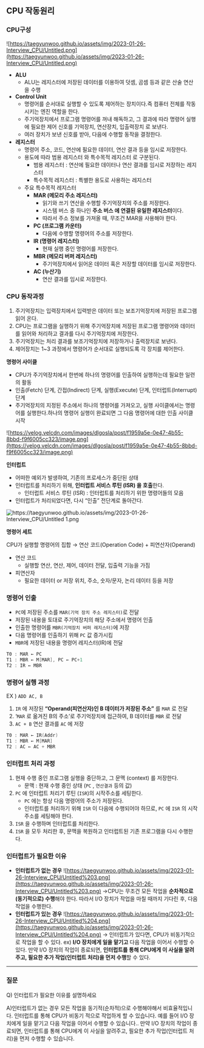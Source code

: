 ## CPU 작동원리

### CPU구성

![https://taegyunwoo.github.io/assets/img/2023-01-26-Interview_CPU/Untitled.png](https://taegyunwoo.github.io/assets/img/2023-01-26-Interview_CPU/Untitled.png)

- **ALU**
  - ALU는 레지스터에 저장된 데이터를 이용하여 덧셈, 곰셈 등과 같은 산술 연산을 수행
- **Control Unit**
  - 명령어를 순서대로 실행할 수 있도록 제어하는 장치이다.즉 컴퓨터 전체를 작동시키는 엔진 역할을 한다.
  - 주기억장치에서 프로그램 명령어를 꺼내 해독하고, 그 결과에 따라 명령어 실행에 필요한 제어 신호를 기억장치, 연산장치, 입출력장치 로 보낸다.
  - 여러 장치가 보낸 신호를 받아, 다음에 수행할 동작을 결정한다.
- **레지스터**
  - 명령어 주소, 코드, 연산에 필요한 데이터, 연산 결과 등을 임시로 저장한다.
  - 용도에 따라 범용 레지스터 와 특수목적 레지스터 로 구분된다.
    - 범용 레지스터 : 연산에 필요한 데이터나 연산 결과를 임시로 저장하는 레지스터
    - 특수목적 레지스터 : 특별한 용도로 사용하는 레지스터
  - 주요 특수목적 레지스터
    - **MAR (메모리 주소 레지스터)**
      - 읽기와 쓰기 연산을 수행할 주기억장치의 주소를 저장한다.
      - 시스템 버스 중 하나인 **주소 버스 에 연결된 유일한 레지스터**이다.
      - 따라서 주소 정보를 가져올 때, 무조건 MAR을 사용해야 한다.
    - **PC (프로그램 카운터)**
      - 다음에 수행할 명령어의 주소를 저장한다.
    - **IR (명령어 레지스터)**
      - 현재 실행 중인 명령어를 저장한다.
    - **MBR (메모리 버퍼 레지스터)**
      - 주기억장치에서 읽어온 데이터 혹은 저장할 데이터를 임시로 저장한다.
    - **AC (누산기)**
      - 연산 결과를 임시로 저장한다.

### CPU 동작과정

1. 주기억장치는 입력장치에서 입력받은 데이터 또는 보조기억장치에 저장된 프로그램 읽어 온다.
2. CPU는 프로그램을 실행하기 위해 주기억장치에 저장된 프로그램 명령어와 데이터를 읽어와 처리하고 결과를 다시 주기억장치에 저장한다.
3. 주기억장치는 처리 결과를 보조기억장치에 저장하거나 출력장치로 보낸다.
4. 제어장치는 1~3 과정에서 명령어가 순서대로 실행되도록 각 장치를 제어한다.

**명령어 사이클**

- CPU가 주기억장치에서 한번에 하나의 명령어를 인출하여 실행하는데 필요한 일련의 활동
- 인출(Fetch) 단계, 간접(Indirect) 단계, 실행(Execute) 단계, 인터럽트(Interrupt) 단계
- 주기억장치의 지정된 주소에서 하나의 명령어를 가져오고, 실행 사이클에서는 명령어를 실행한다.하나의 명령어 실행이 완료되면 그 다음 명령어에 대한 인출 사이클 시작

![https://velog.velcdn.com/images/dlgosla/post/f1959a5e-0e47-4b55-8bbd-f9f6005cc323/image.png](https://velog.velcdn.com/images/dlgosla/post/f1959a5e-0e47-4b55-8bbd-f9f6005cc323/image.png)

**인터럽트**

- 어떠한 예외가 발생하여, 기존의 프로세스가 중단된 상태
- 인터럽트를 처리하기 위해, **인터럽트 서비스 루틴 (ISR) 을 호출**한다.
  - 인터럽트 서비스 루틴 (ISR) : 인터럽트를 처리하기 위한 명령어들의 모음
- 인터럽트가 처리되었다면, 다시 “인출” 전단계로 돌아간다.

![https://taegyunwoo.github.io/assets/img/2023-01-26-Interview_CPU/Untitled 1.png](<https://taegyunwoo.github.io/assets/img/2023-01-26-Interview_CPU/Untitled 1.png>)

**명령어 세트**

CPU가 실행할 명령어의 집합 → 연산 코드(Operation Code) + 피연산자(Operand)

- 연산 코드
  - 실행할 연산, 연산, 제어, 데이터 전달, 입출력 기능을 가짐
- 피연산자
  - 필요한 데이터 or 저장 위치, 주소, 숫자/문자, 논리 데이터 등을 저장

### 명령어 인출

- `PC`에 저장된 주소를 `MAR(기억 장치 주소 레지스터)`로 전달
- 저장된 내용을 토대로 주기억장치의 해당 주소에서 명령어 인출
- 인출한 명령어를 `MBR(기억장치 버퍼 레지스터)`에 저장
- 다음 명령어를 인출하기 위해 `PC` 값 증가시킴
- `MBR`에 저장된 내용을 명령어 레지스터(IR)에 전달

```nasm
T0 : MAR ← PC
T1 : MBR ← M[MAR], PC ← PC+1
T2 : IR ← MBR
```

### 명령어 실행 과정

EX ) `ADD AC, B`

1. `IR` 에 저장된 **“Operand(피연산자)인 B 데이터가 저장된 주소”** 를 `MAR` 로 전달
2. ‘`MAR` 로 옮겨진 B의 주소’로 주기억장치에 접근하여, B 데이터를 `MBR` 로 전달
3. `AC + B` 연산 결과를 `AC` 에 저장

```nasm
T0 : MAR ← IR(Addr)
T1 : MBR ← M[MAR]
T2 : AC ← AC + MBR
```

### 인터럽트 처리 과정

1. 현재 수행 중인 프로그램 실행을 중단하고, 그 문맥 (context) 를 저장한다.
   - 문맥 : 현재 수행 중인 상태 (`PC` , `연산결과` 등의 값)
2. `PC` 에 인터럽트 처리기 루틴 (`ISR`)의 시작주소를 세팅한다.
   - `PC` 에는 항상 다음 명령어의 주소가 저장된다.
   - 인터럽트를 처리하기 위해 `ISR` 이 다음에 수행되어야 하므로, `PC` 에 `ISR` 의 시작주소를 세팅해야 한다.
3. `ISR` 을 수행하며 인터럽트를 처리한다.
4. `ISR` 을 모두 처리한 후, 문맥을 복원하고 인터럽트된 기존 프로그램을 다시 수행한다.

### 인터럽트가 필요한 이유

- **인터럽트가 없는 경우**
  ![https://taegyunwoo.github.io/assets/img/2023-01-26-Interview_CPU/Untitled%203.png](https://taegyunwoo.github.io/assets/img/2023-01-26-Interview_CPU/Untitled%203.png)
  →CPU는 무조건 모든 작업을 **순차적으로(동기적으로) 수행**해야 한다. 따라서 I/O 장치가 작업을 마칠 때까지 기다린 후, 다음 작업을 수행한다.
- **인터럽트가 있는 경우**
  ![https://taegyunwoo.github.io/assets/img/2023-01-26-Interview_CPU/Untitled%204.png](https://taegyunwoo.github.io/assets/img/2023-01-26-Interview_CPU/Untitled%204.png)
  → 인터럽트가 있다면, CPU가 비동기적으로 작업을 할 수 있다.
  ex) **I/O 장치에게 일을 맡기고** 다음 작업을 이어서 수행할 수 있다. 만약 I/O 장치의 작업이 종료되면, **인터럽트를 통해 CPU에게 이 사실을 알려주고, 필요한 추가 작업(인터럽트 처리)을 먼저 수행**할 수 있다.

---

### 질문

Q) 인터럽트가 필요한 이유를 설명하세요

A)인터럽트가 없는 경우 모든 작업을 동기적(순차적)으로 수행해야해서 비효율적입니다. 인터럽트를 통해 CPU가 비동기 적으로 작업하게 할 수 있습니다. 예를 들어 I/O 장치에게 일을 맡기고 다음 작업을 이어서 수행할 수 있습니다.. 만약 I/O 장치의 작업이 종료되면, 인터럽트를 통해 CPU에게 이 사실을 알려주고, 필요한 추가 작업(인터럽트 처리)을 먼저 수행할 수 있습니다.
